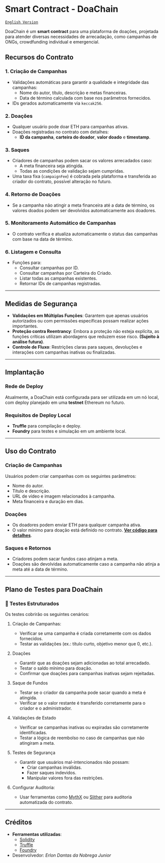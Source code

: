 # Smart Contract - DoaChain

[`English Version`](README.md)

DoaChain é um **smart contract** para uma plataforma de doações, 
projetada para atender diversas necessidades de arrecadação, 
como campanhas de ONGs, crowdfunding individual e emergencial.

## Recursos do Contrato

### 1. Criação de Campanhas
- Validações automáticas para garantir a qualidade e integridade das campanhas:
  - Nome do autor, título, descrição e metas financeiras.
  - Data de término calculada com base nos parâmetros fornecidos.
- IDs gerados automaticamente via `keccak256`.

### 2. Doações
- Qualquer usuário pode doar ETH para campanhas ativas.
- Doações registradas no contrato com detalhes:
  - **ID da campanha**, **carteira do doador**, **valor doado** e **timestamp**.

### 3. Saques
- Criadores de campanhas podem sacar os valores arrecadados caso:
  - A meta financeira seja atingida.
  - Todas as condições de validação sejam cumpridas.
- Uma taxa fixa (`campaignFee`) é cobrada pela plataforma e transferida ao criador do contrato, possível alteração no futuro.

### 4. Retorno de Doações
- Se a campanha não atingir a meta financeira até a data de término, os valores doados podem ser devolvidos automaticamente aos doadores.

### 5. Monitoramento Automático de Campanhas
- O contrato verifica e atualiza automaticamente o status das campanhas com base na data de término.

### 6. Listagem e Consulta
- Funções para:
  - Consultar campanhas por ID.
  - Consultar campanhas por Carteira do Criado.
  - Listar todas as campanhas existentes.
  - Retornar IDs de campanhas registradas.

---

## Medidas de Segurança

- **Validações em Múltiplas Funções**: Garantem que apenas usuários autorizados ou com permissões específicas possam realizar ações importantes.
- **Proteção contra Reentrancy**: Embora a proteção não esteja explícita, as funções críticas utilizam abordagens que reduzem esse risco. **(Sujeito à análise futura)**.
- **Controle de Fluxo**: Restrições claras para saques, devoluções e interações com campanhas inativas ou finalizadas.

---

## Implantação

### Rede de Deploy
Atualmente, a DoaChain está configurada para ser utilizada em um nó local, com deploy planejado em uma **testnet** Ethereum no futuro.

### Requisitos de Deploy Local
- **Truffle** para compilação e deploy.
- **Foundry** para testes e simulação em um ambiente local.

---

## Uso do Contrato

### Criação de Campanhas
Usuários podem criar campanhas com os seguintes parâmetros:
- Nome do autor.
- Título e descrição.
- URL de vídeo e imagem relacionados à campanha.
- Meta financeira e duração em dias.

### Doações
- Os doadores podem enviar ETH para qualquer campanha ativa.
- O valor mínimo para doação está definido no contrato. **[Ver código para detalhes](contracts/DoaChain.sol)**.

### Saques e Retornos
- Criadores podem sacar fundos caso atinjam a meta.
- Doações são devolvidas automaticamente caso a campanha não atinja a meta até a data de término.

---

## Plano de Testes para DoaChain

### 🧪 Testes Estruturados

Os testes cobrirão os seguintes cenários:

1. Criação de Campanhas:
    - Verificar se uma campanha é criada corretamente com os dados fornecidos.
    - Testar as validações (ex.: título curto, objetivo menor que 0, etc.).

2. Doações
    - Garantir que as doações sejam adicionadas ao total arrecadado.
    - Testar o saldo mínimo para doação.
    - Confirmar que doações para campanhas inativas sejam rejeitadas.

3. Saque de Fundos
    - Testar se o criador da campanha pode sacar quando a meta é atingida.
    - Verificar se o valor restante é transferido corretamente para o criador e o administrador.

4. Validações de Estado
    - Verificar se campanhas inativas ou expiradas são corretamente identificadas.
    - Testar a lógica de reembolso no caso de campanhas que não atingiram a meta.

5. Testes de Segurança
    - Garantir que usuários mal-intencionados não possam:
        - Criar campanhas inválidas.
        - Fazer saques indevidos.
        - Manipular valores fora das restrições.

6. Configurar Auditoria:
    - Usar ferramentas como [MythX](https://mythx.io/) ou [Slither](https://github.com/crytic/slither) para auditoria automatizada do contrato.
---

## Créditos

- **Ferramentas utilizadas**:
  - [Solidity](https://soliditylang.org/)
  - [Truffle](https://trufflesuite.com/)
  - [Foundry](https://getfoundry.sh/)
- Desenvolvedor: *Erlon Dantas da Nobrega Junior*

